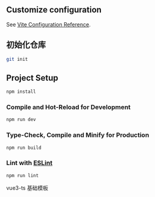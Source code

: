 ## Customize configuration

See [Vite Configuration Reference](https://vitejs.dev/config/).

## 初始化仓库

```sh
git init
```

## Project Setup

```sh
npm install
```

### Compile and Hot-Reload for Development

```sh
npm run dev
```

### Type-Check, Compile and Minify for Production

```sh
npm run build
```

### Lint with [ESLint](https://eslint.org/)

```sh
npm run lint
```

vue3-ts 基础模板
